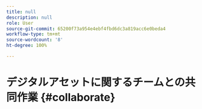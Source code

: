 ```yaml
---
title: null
description: null
role: User
source-git-commit: 65200f73a954e4ebf4fbd6dc3a819acc6e0beda4
workflow-type: tm+mt
source-wordcount: '8'
ht-degree: 100%

---
```



# デジタルアセットに関するチームとの共同作業 {#collaborate}

